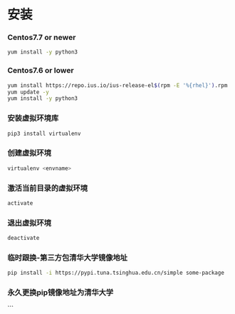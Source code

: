 # 安装

### Centos7.7 or newer  &#x20;

```bash
yum install -y python3
```

### Centos7.6 or lower

```bash
yum install https://repo.ius.io/ius-release-el$(rpm -E '%{rhel}').rpm
yum update -y
yum install -y python3
```

### 安装虚拟环境库

```bash
pip3 install virtualenv
```

### 创建虚拟环境

```bash
virtualenv <envname>

```

### 激活当前目录的虚拟环境

```bash
activate
```

### 退出虚拟环境

```bash
deactivate 
```

### 临时跟换-第三方包清华大学镜像地址

```bash
pip install -i https://pypi.tuna.tsinghua.edu.cn/simple some-package
```

### 永久更换pip镜像地址为清华大学

\`\`\`
